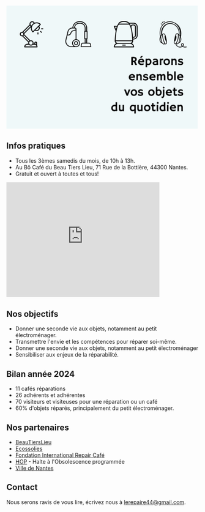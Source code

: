 

<img src="image.png" width="500" alt="Octocat">


## Infos pratiques

* Tous les 3èmes samedis du mois, de 10h à 13h.
* Au Bô Café du Beau Tiers Lieu, 71 Rue de la Bottière, 44300 Nantes.
* Gratuit et ouvert à toutes et tous!

<iframe src="https://www.google.com/maps/embed?pb=!1m18!1m12!1m3!1d2708.7912054853578!2d-1.5216272875196017!3d47.24022987103821!2m3!1f0!2f0!3f0!3m2!1i1024!2i768!4f13.1!3m3!1m2!1s0x4805ef069af7e26d%3A0xec7705ec2edb867!2sB%C3%B4%20Caf%C3%A9%20du%20Beau%20Tiers%20Lieu!5e0!3m2!1sfr!2sfr!4v1740662508238!5m2!1sfr!2sfr" width="400" height="300" style="border:0;" allowfullscreen="" loading="lazy" referrerpolicy="no-referrer-when-downgrade"></iframe>

## Nos objectifs

* Donner une seconde vie aux objets, notamment au petit électroménager.
* Transmettre l'envie et les compétences pour réparer soi-même.
* Donner une seconde vie aux objets, notamment au petit électroménager
* Sensibiliser aux enjeux de la réparabilité.


## Bilan année 2024

* 11 cafés réparations
* 26 adhérents et adhérentes
* 70 visiteurs et visiteuses pour une réparation ou un café
* 60% d'objets réparés, principalement du petit électroménager.


## Nos partenaires

* [BeauTiersLieu](https://www.beautierslieu.fr/)
* [Ecossolies](https://www.ecossolies.fr/)
* [Fondation International Repair Café](https://www.repaircafe.org/fr/)
* [HOP](https://www.halteobsolescence.org/) - Halte à l'Obsolescence programmée
* [Ville de Nantes](https://metropole.nantes.fr/)


## Contact 

Nous serons ravis de vous lire, écrivez nous à <lerepaire44@gmail.com>.